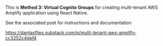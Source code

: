 This is **Method 3: Virtual Cognito Groups** for creating multi-tenant AWS Amplify application using React Native.

See the associated post for instructions and documentation

https://dantasfiles.substack.com/p/multi-tenant-aws-amplify-cc3252c4def4
